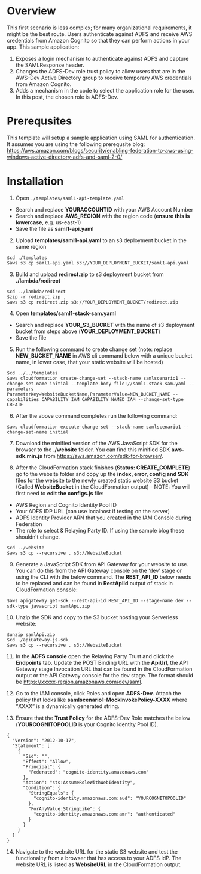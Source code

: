 # Overview
This first scenario is less complex; for many organizational requirements, it might be the best route. Users authenticate against ADFS and receive AWS credentials from Amazon Cognito so that they can perform actions in your app. This sample application:

1. Exposes a login mechanism to authenticate against ADFS and capture the SAMLResponse header.
2. Changes the ADFS-Dev role trust policy to allow users that are in the AWS-Dev Active Directory group to receive temporary AWS credentials from Amazon Cognito.
3. Adds a mechanism in the code to select the application role for the user. In this post, the chosen role is ADFS-Dev.

# Prerequsites
This template will setup a sample application using SAML for authentication. It assumes you are using the following prerequsite blog: https://aws.amazon.com/blogs/security/enabling-federation-to-aws-using-windows-active-directory-adfs-and-saml-2-0/

# Installation

1. Open `./templates/saml1-api-template.yaml`
- Search and replace **YOURACCOUNTID** with your AWS Account Number
- Search and replace **AWS_REGION** with the region code (**ensure this is lowercase**, e.g. us-east-1)
- Save the file as **saml1-api.yaml**

2. Upload **templates/saml1-api.yaml** to an s3 deployment bucket in the same region
```
$cd ./templates
$aws s3 cp saml1-api.yaml s3://YOUR_DEPLOYMENT_BUCKET/saml1-api.yaml
```
3. Build and upload **redirect.zip** to s3 deployment bucket from **./lambda/redirect**
```
$cd ../lambda/redirect
$zip -r redirect.zip .
$aws s3 cp redirect.zip s3://YOUR_DEPLOYMENT_BUCKET/redirect.zip
```
4. Open **templates/saml1-stack-sam.yaml**
- Search and replace **YOUR_S3_BUCKET** with the name of s3 deployment bucket from steps above (**YOUR_DEPLOYMENT_BUCKET**)
- Save the file

5. Run the following command to create change set (note: replace **NEW_BUCKET_NAME** in AWS cli command below with a unique bucket name, in lower case, that your static website will be hosted)
```
$cd ../../templates
$aws cloudformation create-change-set --stack-name samlscenario1 --change-set-name initial --template-body file://saml1-stack-sam.yaml --parameters ParameterKey=WebsiteBucketName,ParameterValue=NEW_BUCKET_NAME --capabilities CAPABILITY_IAM CAPABILITY_NAMED_IAM --change-set-type CREATE
```
6. After the above command completes run the following command:
```
$aws cloudformation execute-change-set --stack-name samlscenario1 --change-set-name initial
```
7. Download the minified version of the AWS JavaScript SDK for the browser to the **./website** folder. You can find this minified SDK **aws-sdk.min.js** from https://aws.amazon.com/sdk-for-browser/.

8. After the CloudFormation stack finishes (**Status: CREATE_COMPLETE**) go to the website folder and copy up the **index, error, config and SDK** files for the website to the newly created static website S3 bucket (Called **WebsiteBucket** in the CloudFormation output) - NOTE: You will first need to **edit the configs.js** file:
 - AWS Region and Cognito Identity Pool ID
 - Your ADFS IDP URL (can use localhost if testing on the server)
 - ADFS Identity Provider ARN that you created in the IAM Console during Federation
 - The role to select & Relaying Party ID. If using the sample blog these shouldn’t change.
```
$cd ../website
$aws s3 cp --recursive . s3://WebsiteBucket
```
9.  Generate a JavaScript SDK from API Gateway for your website to use. You can do this from the API Gateway console on the ‘dev’ stage or using the CLI with the below command. The **REST_API_ID** below needs to be replaced and can be found in **RestApiId** output of stack in CloudFormation console:
```
$aws apigateway get-sdk --rest-api-id REST_API_ID --stage-name dev --sdk-type javascript samlApi.zip
```
10. Unzip the SDK and copy to the S3 bucket hosting your Serverless website:
```
$unzip samlApi.zip
$cd ./apiGateway-js-sdk
$aws s3 cp --recursive . s3://WebsiteBucket
```
11. In the **ADFS console** open the Relaying Party Trust and click the **Endpoints** tab. Update the POST Binding URL with the **ApiUrl**, the API Gateway stage Invocation URL that can be found in the CloudFormation output or the API Gateway console for the dev stage. The format should be https://xxxxx-region.amazonaws.com/dev/saml.

12. Go to the IAM console, click Roles and open **ADFS-Dev**. Attach the policy that looks like **samlscenario1-MockInvokePolicy-XXXX** where “XXXX” is a dynamically generated string.

13. Ensure that the **Trust Policy** for the ADFS-Dev Role matches the below (**YOURCOGNITOPOOLID** is your Cognito Identity Pool ID).
```
{
  "Version": "2012-10-17",
  "Statement": [
    {
      "Sid": "",
      "Effect": "Allow",
      "Principal": {
        "Federated": "cognito-identity.amazonaws.com"
      },
      "Action": "sts:AssumeRoleWithWebIdentity",
      "Condition": {
        "StringEquals": {
          "cognito-identity.amazonaws.com:aud": "YOURCOGNITOPOOLID"
        },
        "ForAnyValue:StringLike": {
          "cognito-identity.amazonaws.com:amr": "authenticated"
        }
      }
    }
  ]
}
```
14. Navigate to the website URL for the static S3 website and test the functionality from a browser that has access to your ADFS IdP. The website URL is listed as **WebsiteURL** in the CloudFormation output.

